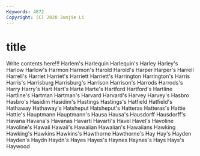 ```yaml
---
Keywords: 4872
Copyright: (C) 2020 Junjie Li
---
```


# title

Write contents here!!!
Harlem's 
Harlequin
Harlequin's 
Harley 
Harley's 
Harlow 
Harlow's 
Harmon 
Harmon's 
Harold 
Harold's 
Harper
Harper's 
Harrell 
Harrell's 
Harriet 
Harriet's 
Harriett 
Harriett's 
Harrington 
Harrington's 
Harris
Harris's 
Harrisburg 
Harrisburg's 
Harrison 
Harrison's 
Harrods 
Harrods's 
Harry 
Harry's 
Hart
Hart's 
Harte 
Harte's 
Hartford 
Hartford's 
Hartline 
Hartline's 
Hartman 
Hartman's 
Harvard
Harvard's 
Harvey 
Harvey's 
Hasbro 
Hasbro's 
Hasidim 
Hasidim's 
Hastings 
Hastings's 
Hatfield
Hatfield's 
Hathaway 
Hathaway's 
Hatsheput 
Hatsheput's 
Hatteras 
Hatteras's 
Hattie 
Hattie's 
Hauptmann
Hauptmann's 
Hausa 
Hausa's 
Hausdorff 
Hausdorff's 
Havana 
Havana's 
Havanas 
Havarti 
Havarti's
Havel 
Havel's 
Havoline 
Havoline's 
Hawaii 
Hawaii's 
Hawaiian 
Hawaiian's 
Hawaiians 
Hawking
Hawking's 
Hawkins 
Hawkins's 
Hawthorne 
Hawthorne's 
Hay 
Hay's 
Hayden 
Hayden's 
Haydn
Haydn's 
Hayes 
Hayes's 
Haynes 
Haynes's 
Hays 
Hays's 
Haywood 
